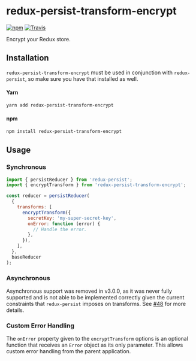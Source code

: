 # redux-persist-transform-encrypt

[![npm](https://img.shields.io/npm/v/redux-persist-transform-encrypt.svg?maxAge=3600&style=flat-square)](https://www.npmjs.com/package/redux-persist-transform-encrypt)
[![Travis](https://img.shields.io/travis/maxdeviant/redux-persist-transform-encrypt.svg?maxAge=3600&style=flat-square)](https://travis-ci.org/maxdeviant/redux-persist-transform-encrypt)

Encrypt your Redux store.

## Installation

`redux-persist-transform-encrypt` must be used in conjunction with `redux-persist`, so make sure you have that installed as well.

#### Yarn

```sh
yarn add redux-persist-transform-encrypt
```

#### npm

```sh
npm install redux-persist-transform-encrypt
```

## Usage

### Synchronous

```js
import { persistReducer } from 'redux-persist';
import { encryptTransform } from 'redux-persist-transform-encrypt';

const reducer = persistReducer(
  {
    transforms: [
      encryptTransform({
        secretKey: 'my-super-secret-key',
        onError: function (error) {
          // Handle the error.
        },
      }),
    ],
  },
  baseReducer
);
```

### Asynchronous

Asynchronous support was removed in v3.0.0, as it was never fully supported and is not able to be implemented correctly given the current constraints that `redux-persist` imposes on transforms. See [#48](https://github.com/maxdeviant/redux-persist-transform-encrypt/issues/48) for more details.

### Custom Error Handling

The `onError` property given to the `encryptTransform` options is an optional
function that receives an `Error` object as its only parameter. This allows
custom error handling from the parent application.
